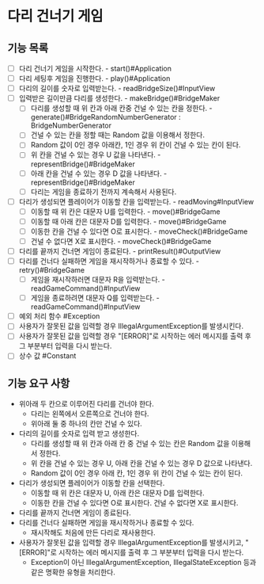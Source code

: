 # 다리 건너기 게임

## 기능 목록
-[ ] 다리 건너기 게임을 시작한다. - start()#Application
-[ ] 다리 세팅후 게임을 진행한다. - play()#Application
-[ ] 다리의 길이를 숫자로 입력받는다. - readBridgeSize()#InputView
-[ ] 입력받은 길이만큼 다리를 생성한다. - makeBridge()#BridgeMaker
    -[ ] 다리를 생성할 때 위 칸과 아래 칸중 건널 수 있는 칸을 정한다. - generate()#BridgeRandomNumberGenerator : BridgeNumberGenerator
    -[ ] 건널 수 있는 칸을 정할 때는 Random 값을 이용해서 정한다.
    -[ ] Random 값이 0인 경우 아래칸, 1인 경우 위 칸이 건널 수 있는 칸이 된다.
    -[ ] 위 칸을 건널 수 있는 경우 U 값을 나타낸다. - representBridge()#BridgeMaker
    -[ ] 아래 칸을 건널 수 있는 경우 D 값을 나타낸다. - representBridge()#BridgeMaker
    -[ ] 다리는 게임을 종료하기 전까지 계속해서 사용된다.
-[ ] 다리가 생성되면 플레이어가 이동할 칸을 입력받는다. - readMoving#InputView
    -[ ] 이동할 때 위 칸은 대문자 U를 입력한다. - move()#BridgeGame
    -[ ] 이동할 때 아래 칸은 대문자 D를 입력한다. - move()#BridgeGame
    -[ ] 이동한 칸을 건널 수 있다면 O로 표시한다. - moveCheck()#BridgeGame
    -[ ] 건널 수 없다면 X로 표시한다. - moveCheck()#BridgeGame
-[ ] 다리를 끝까지 건너면 게임이 종료된다. - printResult()#OutputView
-[ ] 다리를 건너다 실패하면 게임을 재시작하거나 종료할 수 있다. - retry()#BridgeGame
    -[ ] 게임을 재시작하러면 대문자 R을 입력받는다. - readGameCommand()#InputView
    -[ ] 게임을 종료하려면 대문자 Q를 입력받는다. - readGameCommand()#InputView
-[ ] 예외 처리 함수 #Exception
-[ ] 사용자가 잘못된 값을 입력할 경우 IllegalArgumentException를 발생시킨다.
-[ ] 사용자가 잘못된 값을 입력할 경우 "[ERROR]"로 시작하는 에러 메시지를 출력 후 그 부분부터 입력을 다시 받는다.
-[ ] 상수 값 #Constant

## 기능 요구 사항
- 위아래 두 칸으로 이루어진 다리를 건너야 한다.
    - 다리는 왼쪽에서 오른쪽으로 건너야 한다.
    - 위아래 둘 중 하나의 칸만 건널 수 있다.
- 다리의 길이를 숫자로 입력 받고 생성한다.
    - 다리를 생성할 때 위 칸과 아래 칸 중 건널 수 있는 칸은 Random 값을 이용해서 정한다.
    - 위 칸을 건널 수 있는 경우 U, 아래 칸을 건널 수 있는 경우 D 값으로 나타낸다.
    - Random 값이 0인 경우 아래 칸, 1인 경우 위 칸이 건널 수 있는 칸이 된다.
- 다리가 생성되면 플레이어가 이동할 칸을 선택한다.
    - 이동할 때 위 칸은 대문자 U, 아래 칸은 대문자 D를 입력한다.
    - 이동한 칸을 건널 수 있다면 O로 표시한다. 건널 수 없다면 X로 표시한다.
- 다리를 끝까지 건너면 게임이 종료된다.
- 다리를 건너다 실패하면 게임을 재시작하거나 종료할 수 있다.
    - 재시작해도 처음에 만든 다리로 재사용한다.
- 사용자가 잘못된 값을 입력할 경우 IllegalArgumentException를 발생시키고, "[ERROR]"로 시작하는 에러 메시지를 출력 후 그 부분부터 입력을 다시 받는다.
    - Exception이 아닌 IllegalArgumentException, IllegalStateException 등과 같은 명확한 유형을 처리한다.


